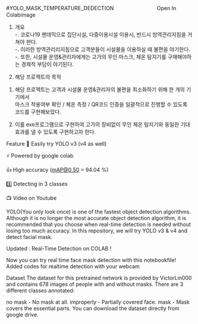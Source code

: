#YOLO_MASK_TEMPERATURE_DEDECTION　　　　　　　　
Open In Colabimage  
  
1. 개요  
-. 코로나19 팬데믹으로 집단시설, 다중이용시설 이용시, 반드시 방역관리지침을 거쳐야 한다.  
-. 이러한 방역관리리지침으로 고객분들이 시설물을 이용하실 때 불편을 야기한다.  
-. 또한, 시설물 운영&관리자에게는 고가의 무인 마스크, 체온 탐지기를 구매해야하는 경제적 부담이 야기된다.  

2. 해당 프로젝트의 목적
1) 해당 프로젝트는 고객과 시설물 운영&관리자의 불편을 최소화하기 위해 한 개의 기기에서  
마스크 착용여부 확인 / 체온 측정 / QR코드 인증을 일괄적으로 진행할 수 있도록 코드를 구현해보았다.  
  
2) 이를 exe프로그램으로 구현하여 고가의 장비없이 무인 체온 탐지기와 동일한 기대효과를 낼 수 있도록 구현하고자 한다.  


Feature
🚀 Easily try YOLO v3 (v4 as well)

⚡ Powered by google colab

👍 High accuracy (mAP@0.50 = 94.04 %)

3️⃣ Detecting in 3 classes

📺 Video on Youtube

YOLO(You only look once) is one of the fastest object detection algorithms. Although it is no longer the most accurate object detection algorithm, it is recommended that you choose when real-time detection is needed without losing too much accuracy. In this repository, we will try YOLO v3 & v4 and detect facial mask.

Updated : Real-Time Detection on COLAB !


Now you can try real time face mask detection with this notebookfile! Added codes for realtime detection with your webcam

Dataset
The dataset for this pretrained network is provided by VictorLin000 and contains 678 images of people with and without masks. There are 3 different classes annotated:

no mask - No mask at all.
improperly - Partially covered face.
mask - Mask covers the essential parts.
You can download the dataset directly from google drive.


